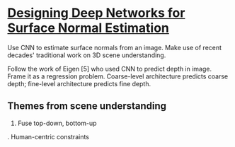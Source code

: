 # [Designing Deep Networks for Surface Normal Estimation](https://arxiv.org/abs/1411.4958)

Use CNN to estimate surface normals from an image. Make use of recent decades' traditional work on 3D scene understanding.

Follow the work of Eigen [5] who used CNN to predict depth in image. Frame it as a regression problem. Coarse-level architecture predicts coarse depth; fine-level architecture predicts fine depth.

## Themes from scene understanding

1. Fuse top-down, bottom-up

. Human-centric constraints
<!--stackedit_data:
eyJoaXN0b3J5IjpbNDQ0MjM4NDk5LDEyMzE1NzQ1MDddfQ==
-->